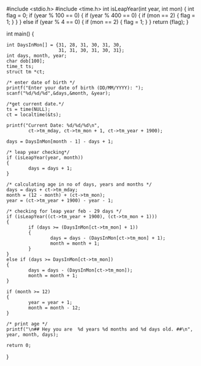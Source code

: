 
 
#include <stdio.h>
#include <time.h>
int isLeapYear(int year, int mon) 
{
    int flag = 0;
    if (year % 100 == 0) 
    {
            if (year % 400 == 0) 
            {
                    if (mon == 2) 
                    {
                            flag = 1;
                    }
            }
    } 
    else if (year % 4 == 0) 
    {
            if (mon == 2) 
            {
                    flag = 1;
            }
    }
    return (flag);
}
 
 
int main()
{
 
    int DaysInMon[] = {31, 28, 31, 30, 31, 30,
                       31, 31, 30, 31, 30, 31};
    int days, month, year;
    char dob[100];
    time_t ts;
    struct tm *ct;
 
    /* enter date of birth */
    printf("Enter your date of birth (DD/MM/YYYY): ");
    scanf("%d/%d/%d",&days,&month, &year);
 
    /*get current date.*/
    ts = time(NULL);
    ct = localtime(&ts);
 
    printf("Current Date: %d/%d/%d\n",
            ct->tm_mday, ct->tm_mon + 1, ct->tm_year + 1900);
 
    days = DaysInMon[month - 1] - days + 1;
 
    /* leap year checking*/
    if (isLeapYear(year, month)) 
    {
            days = days + 1;
    }
 
    /* calculating age in no of days, years and months */
    days = days + ct->tm_mday;
    month = (12 - month) + (ct->tm_mon);
    year = (ct->tm_year + 1900) - year - 1;
 
    /* checking for leap year feb - 29 days */
    if (isLeapYear((ct->tm_year + 1900), (ct->tm_mon + 1))) 
    {
            if (days >= (DaysInMon[ct->tm_mon] + 1)) 
            {
                    days = days - (DaysInMon[ct->tm_mon] + 1);
                    month = month + 1;
            }
    } 
    else if (days >= DaysInMon[ct->tm_mon]) 
    {
            days = days - (DaysInMon[ct->tm_mon]);
            month = month + 1;
    }
 
    if (month >= 12) 
    {
            year = year + 1;
            month = month - 12;
    }
 
    /* print age */
    printf("\n## Hey you are  %d years %d months and %d days old. ##\n", year, month, days);
 
    return 0;
}
